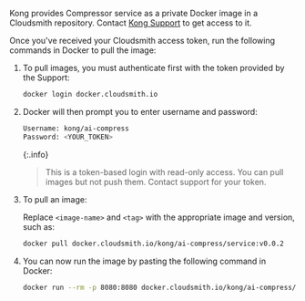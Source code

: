 Kong provides Compressor service as a private Docker image in a Cloudsmith repository. Contact [Kong Support](https://support.konghq.com/support/s/) to get access to it.

Once you've received your Cloudsmith access token, run the following commands in Docker to pull the image:

1. To pull images, you must authenticate first with the token provided by the Support:

    ```bash
    docker login docker.cloudsmith.io
    ```

2. Docker will then prompt you to enter username and password:

    ```bash
    Username: kong/ai-compress
    Password: <YOUR_TOKEN>
    ```

    {:.info}
    > This is a token-based login with read-only access. You can pull images but not push them. Contact support for your token.

3. To pull an image:

    Replace `<image-name>` and `<tag>` with the appropriate image and version, such as:

    ```bash
    docker pull docker.cloudsmith.io/kong/ai-compress/service:v0.0.2
    ```

4. You can now run the image by pasting the following command in Docker:

    ```bash
    docker run --rm -p 8080:8080 docker.cloudsmith.io/kong/ai-compress/service:v0.0.2
    ```